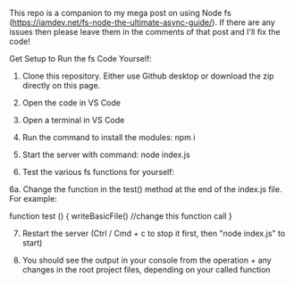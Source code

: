 This repo is a companion to my mega post on using Node fs (https://iamdev.net/fs-node-the-ultimate-async-guide/). If there are any issues then please leave them in the comments of that post and I'll fix the code!

Get Setup to Run the fs Code Yourself:

1. Clone this repository. Either use Github desktop or download the zip directly on this page.

2. Open the code in VS Code

3. Open a terminal in VS Code

4. Run the command to install the modules: 
    npm i

5. Start the server with command: 
    node index.js

6. Test the various fs functions for yourself:

6a. Change the function in the test() method at the end of the index.js file. For example:

function test () {
    writeBasicFile() //change this function call 
}

7. Restart the server (Ctrl / Cmd + c to stop it first, then "node index.js" to start)

8. You should see the output in your console from the operation + any changes in the root project files, depending on your called function